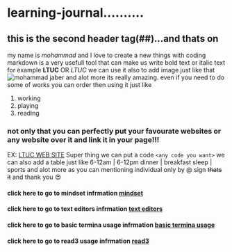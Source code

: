 # learning-journal..........
## this is the second header tag(##)...and thats on
my name is *mohammad* and I love to create a new things with coding 
markdown is a very usefull tool that can make us write bold text or italic text for example **LTUC** OR *LTUC*
we can use it also to add image just like that
![mohammad jaber](https://thumbs.dreamstime.com/z/3d-small-people-superstar-21298123.jpg)
and alot more its really amazing.
even if you need to do some of works you can order then using it just like
1. working
1. playing
1. reading
### not only that you can perfectly put your favourate websites or any website over it and link it in your page!!!
EX:
[LTUC WEB SITE](http://www.ltuc.com/)
Super thing we can put a code `<any code you want>`
we can also add a table just like
6-12am | 6-12pm
dinner | breakfast
sleep  | sports
and alot more as you can mentioning individual only by @ sign
~~thats it~~
and thank you
:heart_eyes:
#### click here to go to mindset infrmation [mindset](https://mohamamdjaber.github.io/learning-journal/lab01b) 
#### click here to go to text editors infrmation [text editors](https://mohamamdjaber.github.io/learning-journal/Text-editors)
#### click here to go to basic termina usage infrmation [basic termina usage](https://mohamamdjaber.github.io/learning-journal/basic%20terminal%20usage)
#### click here to go to read3 usage infrmation [read3](https://mohamamdjaber.github.io/learning-journal/read3)
